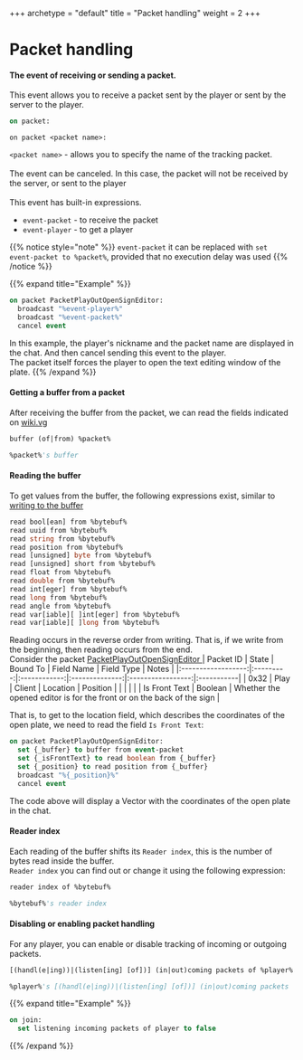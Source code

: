 +++
archetype = "default"
title = "Packet handling"
weight = 2
+++
# Packet handling
#### The event of receiving or sending a packet.
This event allows you to receive a packet sent by the player or sent by the server to the player.
```vb
on packet:
```
```
on packet <packet name>:
```
`<packet name>` - allows you to specify the name of the tracking packet.\
\
The event can be canceled. In this case, the packet will not be received by the server, or sent to the player\
\
This event has built-in expressions.
- `event-packet` - to receive the packet
- `event-player` - to get a player

{{% notice style="note" %}}
`event-packet` it can be replaced with `set event-packet to %packet%`, provided that no execution delay was used 
{{% /notice %}}


{{% expand title="Example" %}}
```vb
on packet PacketPlayOutOpenSignEditor:
  broadcast "%event-player%"
  broadcast "%event-packet%"
  cancel event
```
In this example, the player's nickname and the packet name are displayed in the chat. And then cancel sending this event to the player.\
The packet itself forces the player to open the text editing window of the plate.
{{% /expand %}}

#### Getting a buffer from a packet
After receiving the buffer from the packet, we can read the fields indicated on [wiki.vg <i class="fas fa-link"></i>](https://wiki.vg/Protocol_version_numbers#Release)
```vb
buffer (of|from) %packet%
```
```vb
%packet%'s buffer
```

#### Reading the buffer
To get values from the buffer, the following expressions exist, similar to [writing to the buffer <i class="fas fa-link"></i>](./packet-creation/#filling-the-buffer-with-data)
```vb
read bool[ean] from %bytebuf%
read uuid from %bytebuf%
read string from %bytebuf%
read position from %bytebuf%
read [unsigned] byte from %bytebuf%
read [unsigned] short from %bytebuf%
read float from %bytebuf%
read double from %bytebuf%
read int[eger] from %bytebuf%
read long from %bytebuf%
read angle from %bytebuf%
read var[iable][ ]int[eger] from %bytebuf%
read var[iable][ ]long from %bytebuf%
```
Reading occurs in the reverse order from writing. That is, if we write from the beginning, then reading occurs from the end.\
Consider the packet [PacketPlayOutOpenSignEditor <i class="fas fa-link"></i>](https://wiki.vg/Protocol#Open_Sign_Editor)
| Packet ID          |   State   |   Bound To   |   Field Name   |     Field Type    | Notes      |
|:------------------:|:---------:|:------------:|:--------------:|:-----------------:|:-----------|
|       0x32         |   Play    |    Client    |    Location    |     Position      |            |
|                    |           |              | Is Front Text  |     Boolean       | Whether the opened editor is for the front or on the back of the sign |

That is, to get to the location field, which describes the coordinates of the open plate, we need to read the field `Is Front Text`:
```vb
on packet PacketPlayOutOpenSignEditor:
  set {_buffer} to buffer from event-packet
  set {_isFrontText} to read boolean from {_buffer}
  set {_position} to read position from {_buffer}
  broadcast "%{_position}%"
  cancel event
```

The code above will display a Vector with the coordinates of the open plate in the chat.

#### Reader index 
Each reading of the buffer shifts its `Reader index`, this is the number of bytes read inside the buffer.\
`Reader index` you can find out or change it using the following expression:
```vb
reader index of %bytebuf%
```
```vb
%bytebuf%'s reader index
```

#### Disabling or enabling packet handling
For any player, you can enable or disable tracking of incoming or outgoing packets.
```vb
[(handl(e|ing))|(listen[ing] [of])] (in|out)coming packets of %player%
```
```vb
%player%'s [(handl(e|ing))|(listen[ing] [of])] (in|out)coming packets
```

{{% expand title="Example" %}}
```vb
on join:
  set listening incoming packets of player to false
```
{{% /expand %}}
